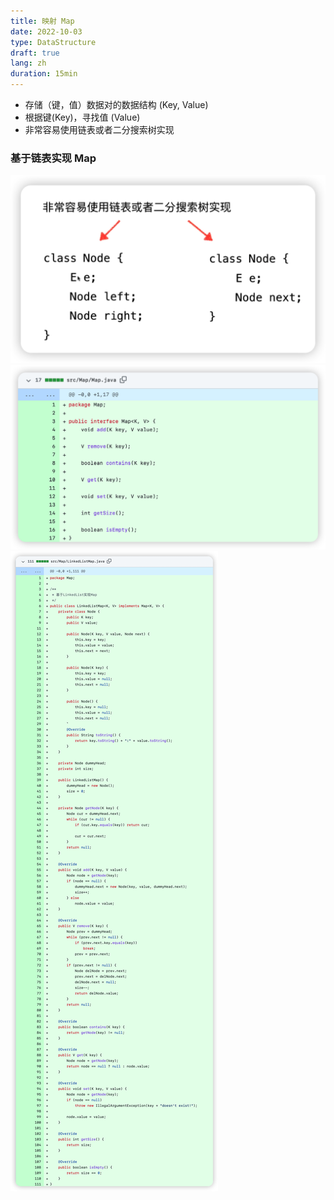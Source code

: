 ```yaml
---
title: 映射 Map
date: 2022-10-03
type: DataStructure
draft: true
lang: zh
duration: 15min
---
```


- 存储（键，值）数据对的数据结构 (Key, Value)
- 根据键(Key)，寻找值 (Value)
- 非常容易使用链表或者二分搜索树实现

### 基于链表实现 Map

![Map](/public/images/data-structure/10-0.png)
![Map](/public/images/data-structure/10-2.png)
![Map](/public/images/data-structure/10-1.png)
